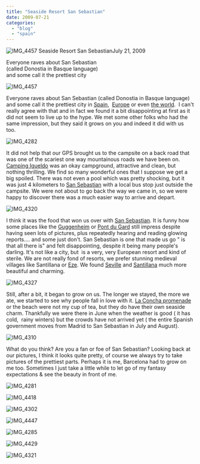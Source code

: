 ```yaml
---
title: "Seaside Resort San Sebastian"
date: 2009-07-21
categories: 
  - "blog"
  - "spain"
---
```


 ![IMG_4457](https://pub-ac94b3f306b24c0dba4238943c97f2e1.r2.dev/6a00e5502a9507883301157207b8a4970b-scaled.jpg) Seaside Resort San SebastianJuly 21, 2009

Everyone raves about San Sebastian  
(called Donostia in Basque language)  
and some call it the prettiest city

<!--more-->

![IMG_4457](https://pub-ac94b3f306b24c0dba4238943c97f2e1.r2.dev/6a00e5502a95078833011571130f74970c-scaled.jpg)

Everyone raves about San Sebastian (called Donostia in Basque language) and some call it the prettiest city in [Spain](http://www.san-sebastian.world-guides.com/),  [Europe](http://www.guardian.co.uk/lifeandstyle/2005/mar/13/foodanddrink.shopping2) or even [the world](http://www.gipuzkoaturismo.net/WAS/CORP/DITPortalTurismoPublicoWEB/Detalle.do?destino=irADetalle&seccion=PAGINA_DETALLE&buscaFN=true&codigoFN=K.1).  I can't really agree with that and in fact we found it a bit disappointing at first as it did not seem to live up to the hype. We met some other folks who had the same impression, but they said it grows on you and indeed it did with us too.

![IMG_4282](https://pub-ac94b3f306b24c0dba4238943c97f2e1.r2.dev/6a00e5502a950788330115711310ea970c.jpg)

It did not help that our GPS brought us to the campsite on a back road that was one of the scariest one way mountainous roads we have been on. [Camping Igueldo](http://www.campingigueldo.com/en/main.php) was an okay campground, attractive and clean, but nothing thrilling. We find so many wonderful ones that I suppose we get a big spoiled. There was not even a pool which was pretty shocking, but it was just 4 kilometers to [San Sebastian](http://en.wikipedia.org/wiki/San_Sebasti%C3%A1n) with a local bus stop just outside the campsite. We were not about to go back the way we came in, so we were happy to discover there was a much easier way to arrive and depart.

![IMG_4320](https://pub-ac94b3f306b24c0dba4238943c97f2e1.r2.dev/6a00e5502a9507883301157113130f970c.jpg)

I think it was the food that won us over with [San Sebastian](http://wikitravel.org/en/San_Sebastian). It is funny how some places like the [Guggenheim](http://soultravelers3new.local/2009/06/wow-guggenheim-bilbao-.html) or [Pont du Gard](http://soultravelers3new.local/2006/10/pont-du-gard.html) still impress despite having seen lots of pictures, plus repeatedly hearing and reading glowing reports.... and some just don't. San Sebastian is one that made us go " is that all there is" and felt disappointing, despite it being many people's darling. It's not like a city, but  is a very, very European resort and kind of sterile. We are not really fond of resorts, we prefer stunning medieval villages like Santillana or [Eze](http://www.eze-riviera.com/village/ang/welcome_village.html). We found [Seville](http://soultravelers3new.local/2007/03/ole-sublime-sev.html) and [Santillana](http://soultravelers3new.local/2008/11/more-santillana.html) much more beautiful and charming.

![IMG_4327](https://pub-ac94b3f306b24c0dba4238943c97f2e1.r2.dev/6a00e5502a9507883301157207bef5970b.jpg)

Still, after a bit, it began to grow on us. The longer we stayed, the more we ate, we started to see why people fall in love with it. [La Concha promenade](http://wikimapia.org/3733/La-Concha-Beach) or the beach were not my cup of tea, but they do have their own seaside charm. Thankfully we were there in June when the weather is good ( it has cold,  rainy winters) but the crowds have not arrived yet ( the entire Spanish government moves from Madrid to San Sebastian in July and August).

![IMG_4310](https://pub-ac94b3f306b24c0dba4238943c97f2e1.r2.dev/6a00e5502a9507883301157207bfcf970b.jpg)

What do you think? Are you a fan or foe of San Sebastian? Looking back at our pictures, I think it looks quite pretty, of course we always try to take pictures of the prettiest parts. Perhaps it is me, Barcelona had to grow on me too. Sometimes I just take a little while to let go of my fantasy expectations & see the beauty in front of me.

![IMG_4281](https://pub-ac94b3f306b24c0dba4238943c97f2e1.r2.dev/6a00e5502a9507883301157207c09d970b.jpg) 

![IMG_4418](https://pub-ac94b3f306b24c0dba4238943c97f2e1.r2.dev/6a00e5502a95078833011571131771970c.jpg)

![IMG_4302](https://pub-ac94b3f306b24c0dba4238943c97f2e1.r2.dev/6a00e5502a9507883301157207c335970b.jpg) 

![IMG_4447](https://pub-ac94b3f306b24c0dba4238943c97f2e1.r2.dev/6a00e5502a9507883301157207c481970b.jpg) 

![IMG_4285](https://pub-ac94b3f306b24c0dba4238943c97f2e1.r2.dev/6a00e5502a95078833011571131af4970c.jpg) 

![IMG_4429](https://pub-ac94b3f306b24c0dba4238943c97f2e1.r2.dev/6a00e5502a9507883301157207c661970b.jpg) 

![IMG_4321](https://pub-ac94b3f306b24c0dba4238943c97f2e1.r2.dev/6a00e5502a95078833011571131cc8970c.jpg)
